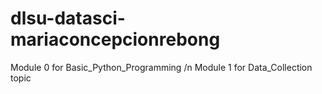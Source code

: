 # dlsu-datasci-mariaconcepcionrebong

Module 0 for Basic_Python_Programming
/n Module 1 for Data_Collection topic
